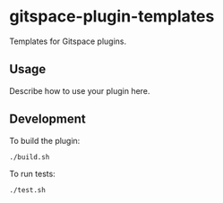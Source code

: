 # gitspace-plugin-templates

Templates for Gitspace plugins.

## Usage

Describe how to use your plugin here.

## Development

To build the plugin:

```
./build.sh
```

To run tests:

```
./test.sh
```
